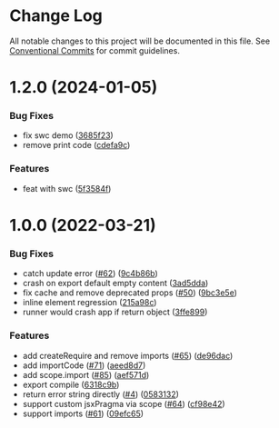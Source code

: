 # Change Log

All notable changes to this project will be documented in this file.
See [Conventional Commits](https://conventionalcommits.org) for commit guidelines.

# 1.2.0 (2024-01-05)


### Bug Fixes

* fix swc demo ([3685f23](https://github.com/Mrxyy/react-runner-swc/commit/3685f2353627f50110f3ef2b887d876987bbcf3e))
* remove print code ([cdefa9c](https://github.com/Mrxyy/react-runner-swc/commit/cdefa9c649f86946258191d51982bfcbb91de35a))


### Features

* feat with swc ([5f3584f](https://github.com/Mrxyy/react-runner-swc/commit/5f3584fcf55d81fdccefee63e262aefb9fc9e5cc))



# 1.0.0 (2022-03-21)


### Bug Fixes

* catch update error ([#62](https://github.com/Mrxyy/react-runner-swc/issues/62)) ([9c4b86b](https://github.com/Mrxyy/react-runner-swc/commit/9c4b86ba794f19fc18316183c2cb032d971c8bfa))
* crash on export default empty content ([3ad5dda](https://github.com/Mrxyy/react-runner-swc/commit/3ad5dda6bf7fd69f268df7640c4fdb653fed59a2))
* fix cache and remove deprecated props ([#50](https://github.com/Mrxyy/react-runner-swc/issues/50)) ([9bc3e5e](https://github.com/Mrxyy/react-runner-swc/commit/9bc3e5ef58199bfdbb054d2f10b083a3fde74921))
* inline element regression ([215a98c](https://github.com/Mrxyy/react-runner-swc/commit/215a98c5ebbb35e89492b1c4c24edb5423886a51))
* runner would crash app if return object ([3ffe899](https://github.com/Mrxyy/react-runner-swc/commit/3ffe8996bd1fe51ba1ecc5d0e927554ffcfd520d))


### Features

* add createRequire and remove imports ([#65](https://github.com/Mrxyy/react-runner-swc/issues/65)) ([de96dac](https://github.com/Mrxyy/react-runner-swc/commit/de96dac64fa78d443e1ef668c68c3f2b9ee78a6b))
* add importCode ([#71](https://github.com/Mrxyy/react-runner-swc/issues/71)) ([aeed8d7](https://github.com/Mrxyy/react-runner-swc/commit/aeed8d78a0126c6af889cec7d57ef5ceed3572ff))
* add scope.import ([#85](https://github.com/Mrxyy/react-runner-swc/issues/85)) ([aef571d](https://github.com/Mrxyy/react-runner-swc/commit/aef571db71415f916d6a524dfd41435a68d9be5f))
* export compile ([6318c9b](https://github.com/Mrxyy/react-runner-swc/commit/6318c9b1d1e3f2c085b1275f9507587dde6f9e15))
* return error string directly ([#4](https://github.com/Mrxyy/react-runner-swc/issues/4)) ([0583132](https://github.com/Mrxyy/react-runner-swc/commit/0583132fa90fb0006d71937071cfbe135677b0d1))
* support custom jsxPragma via scope ([#64](https://github.com/Mrxyy/react-runner-swc/issues/64)) ([cf98e42](https://github.com/Mrxyy/react-runner-swc/commit/cf98e42baa9a745b3ec4bc074661ba36dbf2bbcf))
* support imports ([#61](https://github.com/Mrxyy/react-runner-swc/issues/61)) ([09efc65](https://github.com/Mrxyy/react-runner-swc/commit/09efc654f68d4fa127062cc21fdd32e12623dc2b))
